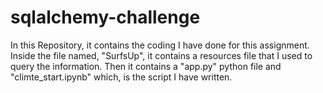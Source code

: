 # sqlalchemy-challenge
In this Repository, it contains the coding I have done for this assignment.
Inside the file named, "SurfsUp", it contains a resources file that I used to query the information. Then it contains a "app.py" python file and "climte_start.ipynb" which, is the script I have written.
